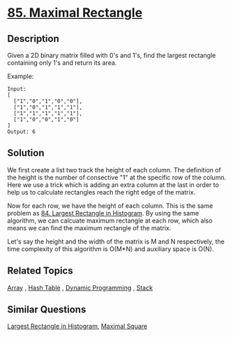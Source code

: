 # [85. Maximal Rectangle](https://leetcode.com/problems/maximal-rectangle)

## Description

Given a 2D binary matrix filled with 0's and 1's, find the largest rectangle containing only 1's and return its area.

Example:

```
Input:
[
  ["1","0","1","0","0"],
  ["1","0","1","1","1"],
  ["1","1","1","1","1"],
  ["1","0","0","1","0"]
]
Output: 6
```

## Solution

We first create a list two track the height of each column. The definition of the height is the number of consective "1" at the specific row of the column. Here we use a trick which is adding an extra column at the last in order to help us to calculate rectangles reach the right edge of the matrix.

Now for each row, we have the height of each column. This is the same problem as [84. Largest Rectangle in Histogram](https://github.com/mtmmy/Leetcode/tree/master/Python/0084_LargestRectangleInHistogram). By using the same algorithm, we can calcuate maximum rectangle at each row, which also means we can find the maximum rectangle of the matrix.

Let's say the height and the width of the matrix is M and N respectively, the time complexity of this algorithm is O(M*N) and auxiliary space is O(N).

## Related Topics

[Array](https://leetcode.com/tag/array/) , [Hash Table](https://leetcode.com/tag/hash-table/) , [Dynamic Programming](https://leetcode.com/tag/dynamic-programming/) , [Stack](https://leetcode.com/tag/stack/) 

## Similar Questions

[Largest Rectangle in Histogram](https://leetcode.com/problems/largest-rectangle-in-histogram/), [Maximal Square](https://leetcode.com/problems/maximal-square/)
